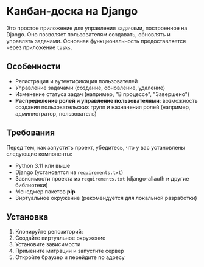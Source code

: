 # Канбан-доска на Django

Это простое приложение для управления задачами, построенное на Django. 
Оно позволяет пользователям создавать, обновлять и управлять задачами. 
Основная функциональность предоставляется через приложение `tasks`.

## Особенности

- Регистрация и аутентификация пользователей
- Управление задачами (создание, обновление, удаление)
- Изменение статуса задач (например, "В процессе", "Завершено")
- **Распределение ролей и управление пользователями**: возможность создания пользовательских групп и назначения ролей (например, администратор, пользователь)

## Требования

Перед тем, как запустить проект, убедитесь, что у вас установлены следующие компоненты:

- Python 3.11 или выше
- Django (установятся из `requirements.txt`)
- Зависимости проекта из `requirements.txt` (django-allauth и другие библиотеки)
- Менеджер пакетов **pip**
- Виртуальное окружение (рекомендуется для локальной разработки)

## Установка

1. Клонируйте репозиторий:
2. Создайте виртуальное окружение
3. Установите зависимости
4. Примените миграции и запустите сервер
5. Откройте браузер и перейдите по адресу
